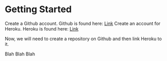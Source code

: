 # Getting Started

Create a Github account.  Github is found here:  [Link](https://github.com/)
Create an account for Heroku.  Heroku is found here:  [Link](https://www.heroku.com/)

Now, we will need to create a repository on Github and then link Heroku to it.

Blah Blah Blah